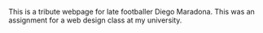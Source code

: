 This is a tribute webpage for late footballer Diego Maradona. This was an assignment for a web design class at my university.
